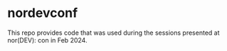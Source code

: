# nordevconf
This repo provides code that was used during the sessions presented at nor(DEV): con in Feb 2024.
